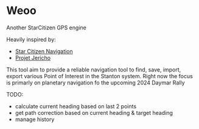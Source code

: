 # Weoo
Another StarCitizen GPS engine

Heavily inspired by:
- [Star Citizen Navigation](https://github.com/Valalol/Star-Citizen-Navigation)
- [Projet Jericho](https://github.com/Graupunkt/project-jericho)

This tool aim to provide a reliable navigation tool to find, save, import, export various Point of Interest in the Stanton system.
Right now the focus is primarly on planetary navigation fo the upcoming 2024 Daymar Rally

TODO:
- calculate current heading based on last 2 points
- get path correction based on current heading & target heading
- manage history
